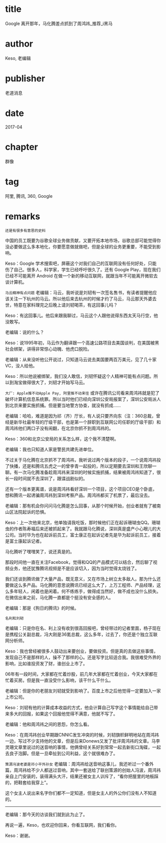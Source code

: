 # title
Google 离开那年，马化腾差点抓到了周鸿祎_推荐_i黑马

# author
Keso, 老编辑

# publisher
老道消息

# date
2017-04

# chapter
群像

# tag
阿里, 腾讯, 360, Google

# remarks
`还是有很多有意思的史料`

中国的员工既要为谷歌全球业务做贡献，又要开拓本地市场，谷歌总部可能觉得你没必要做这么多本地化，你要愿意做就做吧，但是全球的业务更重要，不能受到影响。

Keso：Google 学术搜索吧，屏蔽这个对我们自己的互联网没有任何好处，只能伤了自己。很多人，科学家，学生已经呼吁很久了。还有 Google Play，现在我们已经不可能离开 Android 在做一个新的移动互联网，就跟当年不可能离开微软去谈计算机。

`马云精神有点问题`
老编辑：马云，我听说是刘韧有一次签名售书，有读者提醒他应该关注一下杭州的马云。所以他后来去杭州的时候才约了马云，马云那天外婆去世，特意在家料理完之后晚上请刘韧喝茶，有这回事儿吗？

Keso：有这回事儿。他后来跟我聊过，马云这个人跟他说得东西太天马行空，他没敢写。

老编辑：说的什么？

Keso：说1995年初，马云作为翻译跟一个高速公路项目去美国谈判，在美国被黑社会绑架，讲得非常惊心动魄、他虎口脱险。

老编辑：从来没听他公开说过，只知道马云说去美国要两百万美元，见了几十家VC，没人给他。

Keso：所以他说被绑架，我们没人敢信，刘韧怀疑这个人精神可能有点问题。所以到淘宝做得很大了，刘韧才开始写马云。

`大厂: Apple推不动Apple Pay, 阿里推不动来往`
或许在腾讯公司看来周鸿祎就是犯了破坏计算机信息系统罪。所以当时他们已经向深圳公安局报案了，深圳公安局派人到北京来要实施抓捕。但是要当地警方协查，就没有抓成……

老编辑：哈哈，难道是因为祁（齐）厅长，有人说只要齐向东（注：360总裁，曾经是新华社最年轻的厅级干部，也是第一个辞职到互联网公司任职的厅级干部）和周鸿祎他们两口子没有闹翻，在北京你抓不到周鸿祎的。

Keso：360和北京公安局的关系怎么样，这个我不清楚啊。

老编辑：我也只知道人家是警民共建先进单位。

不过关于马化腾在北京抓不了周鸿祎，我听说过两个版本的段子，一个说周鸿祎投了快播，还是和腾讯五虎之一的曾李青一起投的，所以定期要去深圳和王欣聊一聊。有一次马化腾准备趁周鸿祎来深圳的时候实施抓捕，结果被周鸿祎知道了，很长一段时间就不去深圳了，跟谍战剧似的。

还有一个版本更离谱，说是周鸿祎看好深圳一个项目，这个项目CEO是个卧底，想和腾讯一起诱骗周鸿祎到深圳考察产品。周鸿祎都买了机票了，最后没去。

老编辑：那有机会你问问马化腾是怎么回事，从那个时候开始，创业者就有了被南山区法院起诉的恐惧。

Keso：上一次他来北京，他单独请我吃饭，那时候他们正在起诉珊瑚虫QQ。珊瑚虫的作者陈寿福后来还被抓起来了。我就跟马化腾说，深圳真是盛产小心眼儿的大公司。当时华为也在起诉前员工，富士康正在起诉记者先是华为起诉前员工，接着是富士康起诉记者。

马化腾听了嘿嘿笑了，说还真是的。

那段时间他一直在关注Facebook，觉得和QQ的产品模式可以结合，然后聊了视频业务，他还犹豫腾讯视频是不是应该切入，因为当时觉得太烧钱了。

我们还谈到腾讯做了大量产品，既无意义，又在市场上树立太多敌人。那为什么还要做这么多产品。马化腾的意思说腾讯已经这么大了，上万工程师、产品经理，这么多年轻人，闲着也是闲着。何不练练手，做得成当然好，做不成也没什么损失。在微信出来之前，马化腾一直都是个挺没有安全感的人。

老编辑：那是《狗日的腾讯》的时候。

`名利和刘韧`

老编辑：只是你在名、利上没有收到很高回报吧，曾经带过的记者里面，杨子现在是携程公关副总裁，冯大刚是36氪总裁，这么多年，过去了，你还是个独立互联网分析师。

Keso：我也曾经被很多人鼓动出来要创业，要做投资。但是真的去做这些事情，发现自己不是那样的人，操不了那样的心。还是写字比较适合我。我很难受外界的影响，比如谁投资发了财，谁创业上市了。

06年有一段时间，大家都在忙着炒股，前几年大家都在忙着创业，今天大家都在忙着买房。但是我一直没受什么影响，该干什么干什么。

老编辑：但是你的老朋友刘韧就受到影响了。百度上市之后他觉得一定要加入一家上市公司。

Keso：刘韧有他的计算成本收益的方式，他会计算自己写字这个事情能给自己带来多大的回报，如果这个回报他觉得不满意，他就不写了。

老编辑：他和周鸿祎之间的恩怨，你怎么看。

Keso：在周鸿祎创业早期跟CNNIC发生冲突的时候，刘韧旗帜鲜明地站在周鸿祎一边，写过不少支持他的文章，但是后来Donews又发了批评周鸿祎的文章。马李灵珊文章里说过的送音响的事情，他俩曾经关系好到常常一起去新街口淘碟，一起去良子泡脚。但是一旦牵扯到公司利益，这个就很难办了。

`策源冯波老婆是邓小平外孙女`
老编辑：周鸿祎给送音响这事儿，我还听过一个番外篇，周鸿祎给不少人都送过音响，其中一套送给了联创策源的创始人冯波，周鸿祎亲自上门安装的，装得满头大汗，结果还被女主人训斥了，“看你把屋里的地板踩的，把鞋套给我穿上”。

这个女主人说出来名字你们都不一定知道，但是女主人的外公你们没有人不知道的。

---

老编辑：那今天的访谈我们就到此为止了。

再说一遍，Keso，也欢迎你回来，你看互联网，我们看你。

Keso：谢谢。